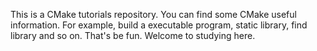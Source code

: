This is a CMake tutorials repository. You can find some CMake useful information. For example, build a executable program, static library, find library and so on. That's be fun. Welcome to studying here.
